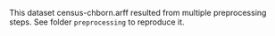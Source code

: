 This dataset census-chborn.arff resulted from multiple preprocessing steps. See folder `preprocessing` to reproduce it.
